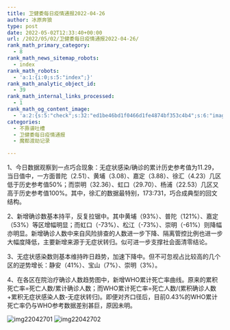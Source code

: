 ```yaml
---
title: 卫健委每日疫情通报2022-04-26
author: 冰原奔狼
type: post
date: 2022-05-02T12:33:40+00:00
url: /2022/05/02/卫健委每日疫情通报2022-04-26/
rank_math_primary_category:
  - 8
rank_math_news_sitemap_robots:
  - index
rank_math_robots:
  - 'a:1:{i:0;s:5:"index";}'
rank_math_analytic_object_id:
  - 39
rank_math_internal_links_processed:
  - 1
rank_math_og_content_image:
  - 'a:2:{s:5:"check";s:32:"ed1be46bd1f0466d1fe4874bf353c4b4";s:6:"images";a:0:{}}'
categories:
  - 不靠谱吐槽
  - 卫健委每日疫情通报
  - 魔都渡劫记录

---
```

1、今日数据观察到一点巧合现象：无症状感染/确诊的累计历史参考值为11.29，当日值中，一方面普陀（2.51）、黄埔（3.08）、嘉定（3.88）、徐汇（4.23）几区低于历史参考值50%；而崇明（32.36）、虹口（29.70）、杨浦（22.53）几区又高于历史参考值100%。其中，徐汇的数据最特别，173:731，巧合成典型的回文结构。

2、新增确诊数基本持平，反复拉锯中。其中黄埔（93%）、普陀（121%）、嘉定（53%）等区增幅明显；而虹口（-73%）、松江（-73%）、崇明（-61%）则降幅亦明显。新增确诊人数中来自风险排查的人数进一步下降、隔离管控比例也进一步大幅度降低，主要新增来源于无症状转归。似可进一步支撑社会面清零结论。

3、无症状感染数则基本维持昨日趋势，加速下降中。但不可忽视占比较高的几个区的逆势增长：静安（41%）、宝山（7%）、崇明（3%）。

4、在各区在院治疗确诊人数趋势图中，新增WHO累计死亡率曲线。原来的累积死亡率=死亡人数/累计确诊人数；而WHO累计死亡率=死亡人数/(累积确诊人数+累积无症状感染人数-无症状转归)。即便对齐口径后，目前0.43%的WHO累计死亡率仍与WHO参考数据差别甚巨，原因未明。

<img decoding="async" src="https://i0.wp.com/s2.loli.net/2022/05/02/oIp7wnj5NuaT8Ot.jpg?w=640&#038;ssl=1" alt="img22042701" data-recalc-dims="1" />  
<img decoding="async" src="https://i0.wp.com/s2.loli.net/2022/05/02/mWavYnRfxcpDy9C.jpg?w=640&#038;ssl=1" alt="img22042702" data-recalc-dims="1" />